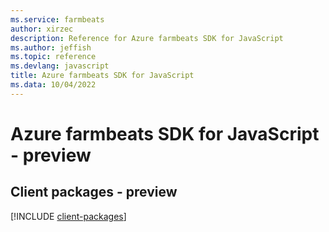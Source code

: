 ```yaml
---
ms.service: farmbeats
author: xirzec
description: Reference for Azure farmbeats SDK for JavaScript
ms.author: jeffish
ms.topic: reference
ms.devlang: javascript
title: Azure farmbeats SDK for JavaScript
ms.data: 10/04/2022
---
```

# Azure farmbeats SDK for JavaScript - preview

## Client packages - preview
[!INCLUDE [client-packages](farmbeats-client-index.md)]